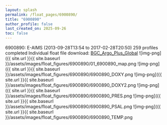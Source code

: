 ```yaml
---
layout: splash
permalink: /float_pages/6900890/
title: "6900890"
author_profile: false
last_created_on: 2025-09-26
toc: false
---
```

 
6900890: E-AIMS (2013-09-28T13:54 to 2017-02-28T20:50)
259 profiles completed
Individual float file download: [BGC_Argo_Plus_Global](https://ftp.soest.hawaii.edu/bgc_argo_plus/Individual_Floats/outliers_removed/6900890_Sprof_processed.nc)
![img-png]({{ site.url }}{{ site.baseurl }}/assets/images/float_figures/6900890/01_6900890_map.png
![img-png]({{ site.url }}{{ site.baseurl }}/assets/images/float_figures/6900890/6900890_DOXY.png
![img-png]({{ site.url }}{{ site.baseurl }}/assets/images/float_figures/6900890/6900890_DOXY2.png
![img-png]({{ site.url }}{{ site.baseurl }}/assets/images/float_figures/6900890/6900890_PRES.png
![img-png]({{ site.url }}{{ site.baseurl }}/assets/images/float_figures/6900890/6900890_PSAL.png
![img-png]({{ site.url }}{{ site.baseurl }}/assets/images/float_figures/6900890/6900890_TEMP.png
